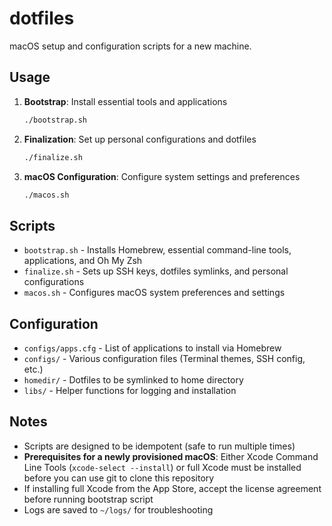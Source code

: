# dotfiles

macOS setup and configuration scripts for a new machine.

## Usage

1. **Bootstrap**: Install essential tools and applications

   ```bash
   ./bootstrap.sh
   ```

2. **Finalization**: Set up personal configurations and dotfiles

   ```bash
   ./finalize.sh
   ```

3. **macOS Configuration**: Configure system settings and preferences

   ```bash
   ./macos.sh
   ```

## Scripts

- `bootstrap.sh` - Installs Homebrew, essential command-line tools, applications, and Oh My Zsh
- `finalize.sh` - Sets up SSH keys, dotfiles symlinks, and personal configurations
- `macos.sh` - Configures macOS system preferences and settings

## Configuration

- `configs/apps.cfg` - List of applications to install via Homebrew
- `configs/` - Various configuration files (Terminal themes, SSH config, etc.)
- `homedir/` - Dotfiles to be symlinked to home directory
- `libs/` - Helper functions for logging and installation

## Notes

- Scripts are designed to be idempotent (safe to run multiple times)
- **Prerequisites for a newly provisioned macOS**: Either Xcode Command Line Tools (`xcode-select --install`) or full Xcode must be installed before you can use git to clone this repository
- If installing full Xcode from the App Store, accept the license agreement before running bootstrap script
- Logs are saved to `~/logs/` for troubleshooting
